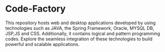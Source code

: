 # Code-Factory
This repository hosts web and desktop applications developed by using technologies such as JAVA, the Spring Framework, Oracle, MYSQL DB, JSP,JS and CSS. Additionally, it contains logical and pattern programming codes. Explore the seamless integration of these technologies to build powerful and scalable applications.
